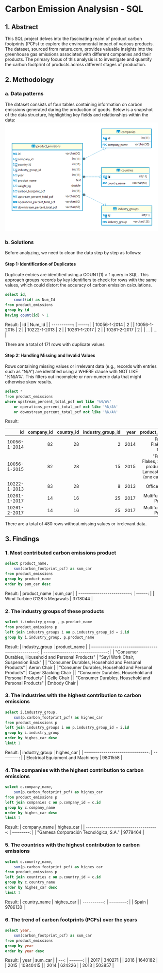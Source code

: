 # Carbon Emission Analysisn - SQL
## 1. Abstract
This SQL project delves into the fascinating realm of product carbon footprints (PCFs) to explore the environmental impact of various products. The dataset, sourced from nature.com, provides valuable insights into the greenhouse gas emissions associated with different companies and their products.
The primary focus of this analysis is to investigate and quantify the carbon footprint of products across different stages of production.
## 2. Methodology
### a. Data patterns
The dataset consists of four tables containing information on carbon emissions generated during the production of goods. Below is a snapshot of the data structure, highlighting key fields and relationships within the data:
![](https://github.com/Dechannie689/Carbon_Emission_Analysis/blob/main/carbon_emissions_data_struture.png)
### b. Solutions
Before analyzing, we need to clean the data step by step as follows:
#### Step 1: Identification of Duplicates
Duplicate entries are identified using a COUNT(1) > 1 query in SQL. This approach groups records by key identifiers to check for rows with the same values, which could distort the accuracy of carbon emission calculations.
```sql
select id, 
	count(id) as Num_Id
from product_emissions
group by id
having count(id) > 1
```
Result:
| id           | Num_Id | 
| -----------: | -----: | 
| 10056-1-2014 | 2      | 
| 10056-1-2015 | 2      | 
| 10222-1-2013 | 2      | 
| 10261-1-2017 | 2      | 
| 10261-2-2017 | 2      | 
| ... | ...      | 

There are a total of 171 rows with duplicate values
#### Step 2: Handling Missing and Invalid Values
Rows containing missing values or irrelevant data (e.g., records with entries such as “N/A”) are identified using a WHERE clause with NOT LIKE '%N/A%'. This filters out incomplete or non-numeric data that might otherwise skew results.
```sql
select *
from product_emissions
where upstream_percent_total_pcf not like '%N/A%'
	or operations_percent_total_pcf not like '%N/A%'
	or downstream_percent_total_pcf not like '%N/A%'
```
Result:

| id           | company_id | country_id | industry_group_id | year | product_name                                                    | weight_kg | carbon_footprint_pcf | upstream_percent_total_pcf | operations_percent_total_pcf | downstream_percent_total_pcf | 
| -----------: | ---------: | ---------: | ----------------: | ---: | --------------------------------------------------------------: | --------: | -------------------: | -------------------------: | ---------------------------: | ---------------------------: | 
| 10056-1-2014 | 82         | 28         | 2                 | 2014 | Frosted Flakes(R) Cereal                                        | 0.7485    | 2                    | 57.50                      | 30.00                        | 12.50                        | 
| 10056-1-2015 | 82         | 28         | 15                | 2015 | "Frosted Flakes, 23 oz, produced in Lancaster, PA (one carton)" | 0.7485    | 2                    | 57.50                      | 30.00                        | 12.50                        | 
| 10222-1-2013 | 83         | 28         | 8                 | 2013 | Office Chair                                                    | 20.68     | 73                   | 80.63                      | 17.36                        | 2.01                         | 
| 10261-1-2017 | 14         | 16         | 25                | 2017 | Multifunction Printers                                          | 110       | 1488                 | 30.65                      | 5.51                         | 63.84                        | 
| 10261-2-2017 | 14         | 16         | 25                | 2017 | Multifunction Printers                                          | 110       | 1818                 | 25.08                      | 4.51                         | 70.41                        | 

There are a total of 480 rows without missing values or irrelevant data.
## 3. Findings
### 1. Most contributed carbon emissions product
```sql
select product_name, 
	sum(carbon_footprint_pcf) as sum_car
from product_emissions
group by product_name
order by sum_car desc
```
Result:
| product_name                 | sum_car | 
| ---------------------------: | ------: | 
| Wind Turbine G128 5 Megawats | 3718044 | 
### 2. The industry groups of these products
```sql
select i.industry_group , p.product_name
from product_emissions p
left join industry_groups i on p.industry_group_id = i.id
group by i.industry_group, p.product_name
```
Result:
| industry_group                                       | product_name                       | 
| ---------------------------------------------------: | ---------------------------------: | 
| "Consumer Durables, Household and Personal Products" | "Sayl Work Chair, Suspension Back" | 
| "Consumer Durables, Household and Personal Products" | Aeron Chair                        | 
| "Consumer Durables, Household and Personal Products" | Caper Stacking Chair               | 
| "Consumer Durables, Household and Personal Products" | Celle Chair                        | 
| "Consumer Durables, Household and Personal Products" | Embody Chair                       | 
### 3. The industries with the highest contribution to carbon emissions
```sql
select i.industry_group, 
	sum(p.carbon_footprint_pcf) as highes_car
from product_emissions p
left join industry_groups i on p.industry_group_id = i.id
group by i.industry_group
order by highes_car desc
limit 1
```
Result:
| industry_group                     | highes_car | 
| ---------------------------------: | ---------: | 
| Electrical Equipment and Machinery | 9801558    | 
### 4. The companies with the highest contribution to carbon emissions
```sql
select c.company_name, 
	sum(p.carbon_footprint_pcf) as highes_car
from product_emissions p
left join companies c on p.company_id = c.id
group by c.company_name
order by highes_car desc
limit 1
```
Result:
| company_name                           | highes_car | 
| -------------------------------------: | ---------: | 
| "Gamesa Corporación Tecnológica, S.A." | 9778464    | 
### 5. The countries with the highest contribution to carbon emissions
```sql
select c.country_name, 
	sum(p.carbon_footprint_pcf) as highes_car
from product_emissions p
left join countries c on p.country_id = c.id
group by c.country_name
order by highes_car desc
limit 1
```
Result:
| country_name | highes_car | 
| -----------: | ---------: | 
| Spain        | 9786130    | 
### 6. The trend of carbon footprints (PCFs) over the years
```sql
select year, 
    sum(carbon_footprint_pcf) as sum_car
from product_emissions 
group by year
order by year desc
```
Result:
| year | sum_car  | 
| ---: | -------: | 
| 2017 | 340271   | 
| 2016 | 1640182  | 
| 2015 | 10840415 | 
| 2014 | 624226   | 
| 2013 | 503857   | 
